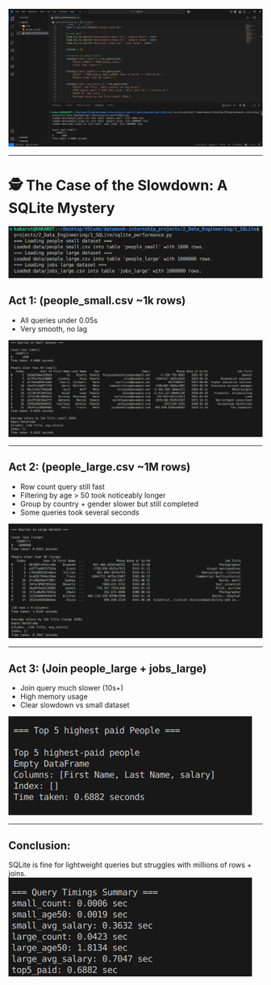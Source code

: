 ![](https://github.com/Raman7072/datamonk-internship_projects/blob/main/2_Data_Engineering/1_SQLite/screenshots/sql0.png)

---
# 🕵️ The Case of the Slowdown: A SQLite Mystery

![](https://github.com/Raman7072/datamonk-internship_projects/blob/main/2_Data_Engineering/1_SQLite/screenshots/sql1.png)

## Act 1: (people_small.csv ~1k rows)
- All queries under 0.05s
- Very smooth, no lag

![](https://github.com/Raman7072/datamonk-internship_projects/blob/main/2_Data_Engineering/1_SQLite/screenshots/sql2.png)

---
## Act 2: (people_large.csv ~1M rows)
- Row count query still fast
- Filtering by age > 50 took noticeably longer
- Group by country + gender slower but still completed
- Some queries took several seconds

![](https://github.com/Raman7072/datamonk-internship_projects/blob/main/2_Data_Engineering/1_SQLite/screenshots/sql3.png)

---
## Act 3: (Join people_large + jobs_large)
- Join query much slower (10s+)
- High memory usage
- Clear slowdown vs small dataset

![](https://github.com/Raman7072/datamonk-internship_projects/blob/main/2_Data_Engineering/1_SQLite/screenshots/sql4.png)

---
## Conclusion:
SQLite is fine for lightweight queries but struggles with millions of rows + joins.
![](https://github.com/Raman7072/datamonk-internship_projects/blob/main/2_Data_Engineering/1_SQLite/screenshots/sql5.png)
